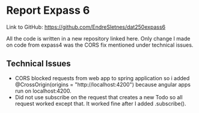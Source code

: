 # Report Expass 6
Link to GitHub: https://github.com/EndreSletnes/dat250expass6

All the code is written in a new repository linked here. Only change I made on code from expass4 was the CORS fix mentioned under technical issues.

## Technical Issues
* CORS blocked requests from web app to spring application so i added @CrossOrigin(origins = "http://localhost:4200") because angular apps run on localhost:4200.
* Did not use subscribe on the request that creates a new Todo so all request worked except that. It worked fine after I added .subscribe().
